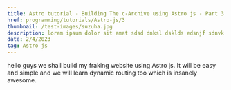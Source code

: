 ```yaml
---
title: Astro tutorial - Building The c-Archive using Astro js - Part 3
href: programming/tutorials/Astro-js/3
thumbnail: /test-images/suzuha.jpg
description: lorem ipsum dolor sit amat sdsd dnksl dsklds edsnjf sdnvk ernj vernvje reev
date: 2/4/2023
tag: Astro js
---
```


hello guys we shall build my fraking website using Astro js. It will be easy and simple and we will learn dynamic routing too which is insanely awesome.
